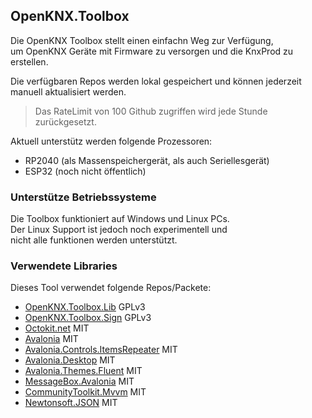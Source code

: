 ## OpenKNX.Toolbox

Die OpenKNX Toolbox stellt einen einfachn Weg zur Verfügung,  
um OpenKNX Geräte mit Firmware zu versorgen und die KnxProd zu erstellen.  
  
Die verfügbaren Repos werden lokal gespeichert und können jederzeit manuell aktualisiert werden.  
>Das RateLimit von 100 Github zugriffen wird jede Stunde zurückgesetzt.

Aktuell unterstütz werden folgende Prozessoren:  
 - RP2040 (als Massenspeichergerät, als auch Seriellesgerät)
 - ESP32 (noch nicht öffentlich)

### Unterstütze Betriebssysteme
Die Toolbox funktioniert auf Windows und Linux PCs.  
Der Linux Support ist jedoch noch experimentell und   
nicht alle funktionen werden unterstützt.

### Verwendete Libraries
Dieses Tool verwendet folgende Repos/Packete:
 - [OpenKNX.Toolbox.Lib](https://github.com/OpenKNX/OpenKNX.Toolbox.Lib) GPLv3
 - [OpenKNX.Toolbox.Sign](https://github.com/OpenKNX/OpenKNX.Toolbox.Sign) GPLv3
 - [Octokit.net](https://github.com/octokit/octokit.net) MIT
 - [Avalonia](https://www.nuget.org/packages/Avalonia) MIT
 - [Avalonia.Controls.ItemsRepeater](https://www.nuget.org/packages/Avalonia.Controls.ItemsRepeater) MIT
 - [Avalonia.Desktop](https://www.nuget.org/packages/Avalonia.Desktop) MIT
 - [Avalonia.Themes.Fluent](https://www.nuget.org/packages/Avalonia.Themes.Fluent) MIT
 - [MessageBox.Avalonia](https://www.nuget.org/packages/MessageBox.Avalonia) MIT
 - [CommunityToolkit.Mvvm](https://www.nuget.org/packages/CommunityToolkit.Mvvm) MIT
 - [Newtonsoft.JSON](https://www.nuget.org/packages/Newtonsoft.JSON) MIT